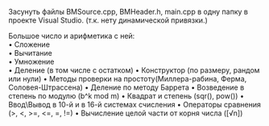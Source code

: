 Засунуть файлы BMSource.cpp, BMHeader.h, main.cpp в одну папку в проекте Visual Studio.
(т.к. нету динамической привязки.)


Большое число и арифметика с ней:  
• Сложение  
• Вычитание  
• Умножение  
• Деление (в том числе с остатком)
• Конструктор (по размеру, рандом или нули)
• Методы проверки на простоту(Миллера-рабина, Ферма, Соловея-Штрассена)
• Деление по методу Баррета
• Возведение в степень по модулю (b^k mod m)
• Квадрат и степень (sqr(), pow())
• Ввод\Вывод в 10-й и в 16-й системах счисления 
• Операторы сравнения (>, <, >=, <=, =, !=)
• Вычисление целой части от корня числа ([√n])
